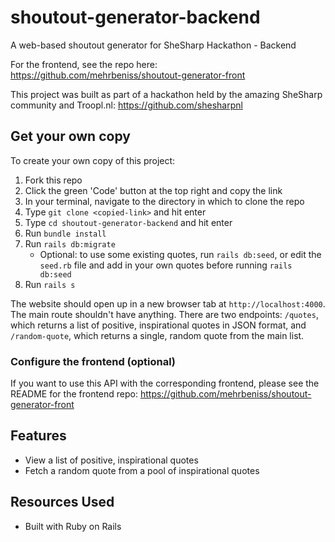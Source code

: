 # shoutout-generator-backend

A web-based shoutout generator for SheSharp Hackathon - Backend

For the frontend, see the repo here: https://github.com/mehrbeniss/shoutout-generator-front

This project was built as part of a hackathon held by the amazing SheSharp community and Troopl.nl: https://github.com/shesharpnl

## Get your own copy
To create your own copy of this project:
1. Fork this repo
2. Click the green 'Code' button at the top right and copy the link
3. In your terminal, navigate to the directory in which to clone the repo
4. Type `git clone <copied-link>` and hit enter
5. Type `cd shoutout-generator-backend` and hit enter
6. Run `bundle install`
7. Run `rails db:migrate`
    - Optional: to use some existing quotes, run `rails db:seed`, or edit the `seed.rb` file and add in your own quotes before running `rails db:seed`
8. Run `rails s`

The website should open up in a new browser tab at `http://localhost:4000`. The main route shouldn't have anything. There are two endpoints: `/quotes`, which returns a list of positive, inspirational quotes in JSON format, and `/random-quote`, which returns a single, random quote from the main list.

### Configure the frontend (optional)
If you want to use this API with the corresponding frontend, please see the README for the frontend repo: https://github.com/mehrbeniss/shoutout-generator-front

## Features
* View a list of positive, inspirational quotes
* Fetch a random quote from a pool of inspirational quotes

## Resources Used
* Built with Ruby on Rails